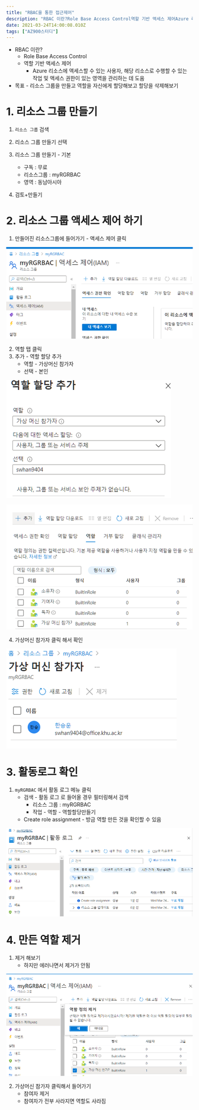 ```yaml
---
title: "RBAC을 통한 접근제어"
description: "RBAC 이란?Role Base Access Control역할 기반 액세스 제어Azure 리소스에 액세스할 수 있는 사용자, 해당 리소스로 수행할 수 있는 작업 및 액세스 권한이 있는 영역을 관리하는 데 도움목표 - 리소스 그룹을 만들고 역할을 자신에게 할당해보고 할당"
date: 2021-03-24T14:00:08.010Z
tags: ["AZ900스터디"]
---
```

- RBAC 이란?
  - Role Base Access Control
  - 역할 기반 액세스 제어
    - Azure 리소스에 액세스할 수 있는 사용자, 해당 리소스로 수행할 수 있는 작업 및 액세스 권한이 있는 영역을 관리하는 데 도움
- 목표 - 리소스 그룹을 만들고 역할을 자신에게 할당해보고 할당을 삭제해보기

# 1. 리소스 그룹 만들기

1. `리소스 그룹` 검색

2. 리소스 그룹 만들기 선택
3. 리소스 그룹 만들기 - 기본
   - 구독 : 무료
   - 리소스그룹 : myRGRBAC
   - 영역 : 동남아시아
4. 검토+만들기



# 2. 리소스 그룹 액세스 제어 하기

1. 만들어진 리소스그룹에 들어가기 - 액세스 제어 클릭

![](../images/43a088d5-c7fb-450f-91c5-3efa4b7a6670-image-20210324204152147.png)

2. 역할 탭 클릭 
3. 추가 -  역할 할당 추가 
   - 역할 - 가상머신 참가자
   - 선택 - 본인

![](../images/669ddba5-08d2-4947-bb5d-078c007440bb-image-20210324204512761.png)


![](../images/3bdbed37-664e-410a-986c-f522b59dbd31-image-20210324204547187.png)

4. 가상머신 참가자 클릭 해서 확인

![](../images/efdc601d-0103-4570-bdea-e51d8945d81d-image-20210324204613998.png)



# 3. 활동로그 확인

1. `myRGRBAC` 에서 활동 로그 메뉴 클릭
   - 검색 - 활동 로그 로 들어올 경우 필터링해서 검색
     - 리소스 그룹 : myRGRBAC 
     - 작업 - 역할 - 역할할당만들기 
   - Create role assignment -  방금 역할 만든 것을 확인할 수 있음

![](../images/800f458e-62ca-4734-a1ce-b7d02c25d7e7-image-20210324204723780.png)



# 4. 만든 역할 제거

1. 제거 해보기
   - 하지만 에러나면서 제거가 안됨

![](../images/f54cf010-8706-4f57-af8d-3c8e6f220529-image-20210324205042116.png)

2. 가상머신 참가자 클릭해서 들어가기
   - 참여자 제거
   - 참여자가 전부 사라지면 역할도 사라짐



